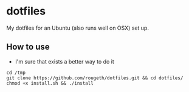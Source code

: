 # dotfiles
My dotfiles for an Ubuntu (also runs well on OSX) set up.

## How to use
* I'm sure that exists a better way to do it

```
cd /tmp
git clone https://github.com/rougeth/dotfiles.git && cd dotfiles/
chmod +x install.sh && ./install
```
